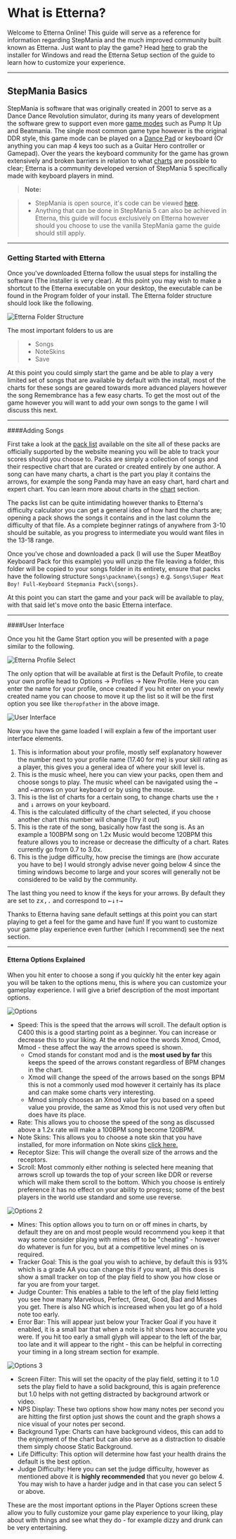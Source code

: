 What is Etterna?
==================


Welcome to Etterna Online! This guide will serve as a reference for information regarding StepMania and the much improved community built known as Etterna. Just want to play the game? Head [here](http://etternaonline.com/downloads/) to grab the installer for Windows and read the Etterna Setup section of the guide to learn how to customize your experience.

----------


StepMania Basics
-------------

StepMania is software that was originally created in 2001 to serve as a Dance Dance Revolution simulator, during its many years of development the software grew to support even more [game modes](#gamemodes) such as Pump It Up and Beatmania. The single most common game type however is the original DDR style, this game mode can be played on a [Dance Pad](#dancepad) or keyboard (Or anything you can map 4 keys too such as a Guitar Hero controller or Gamepad). Over the years the keyboard community for the game has grown extensively and broken barriers in relation to what [charts](#charts) are possible to clear; Etterna is a community developed version of StepMania 5 specifically made with keyboard players in mind. 



> **Note:**

> - StepMania is open source, it's code can be viewed [here](https://github.com/stepmania/stepmania).
> - Anything that can be done in StepMania 5 can also be achieved in Etterna, this guide will focus exclusively on Etterna however should you choose to use the vanilla StepMania game the guide should still apply.

------------------

### Getting Started with Etterna

Once you've downloaded Etterna follow the usual steps for installing the software (The installer is very clear). At this point you may wish to make a shortcut to the Etterna executable on your desktop, the executable can be found in the Program folder of your install. The Etterna folder structure should look like the following. 

![Etterna Folder Structure](http://i.imgur.com/ICRIoyH.png)

The most important folders to us are

> - Songs
> - NoteSkins
> - Save

At this point you could simply start the game and be able to play a very limited set of songs that are available by default with the install, most of the charts for these songs are geared towards more advanced players however the song Remembrance has a few easy charts. To get the most out of the game however you will want to add your own songs to the game I will discuss this next. 

---

####Adding Songs

First take a look at the [pack list](http://etternaonline.com/packs/) available on the site all of these packs are officially supported by the website meaning you will be able to track your scores should you choose to. Packs are simply a collection of songs and their respective chart that are curated or created entirely by one author. A song can have many charts, a chart is the part you play it contains the arrows, for example the song Panda may have an easy chart, hard chart and expert chart. You can learn more about charts in the [chart](#charts) section. 

The packs list can be quite intimidating however thanks to Etterna's difficulty calculator you can get a general idea of how hard the charts are; opening a pack shows the songs it contains and in the last column the difficulty of that file. As a complete beginner ratings of anywhere from 3-10 should be suitable, as you progress to intermediate you would want files in the 13-18 range. 

Once you've chose and downloaded a pack (I will use the Super MeatBoy Keyboard Pack for this example) you will unzip the file leaving a folder, this folder will be copied to your songs folder in its entirety, ensure that packs have the following structure ```Songs\packname\{songs}``` e.g. ```Songs\Super Meat Boy! Full-Keyboard Stepmania Pack\{songs}```. 

At this point you can start the game and your pack will be available to play, with that said let's move onto the basic Etterna interface.

---

####User Interface


Once you hit the Game Start option you will be presented with a page similar to the following. 

![Etterna Profile Select](http://i.imgur.com/MTw6YWs.png)

The only option that will be available at first is the Default Profile, to create your own profile head to Options -> Profiles -> New Profile. Here you can enter the name for your profile, once created if you hit enter on your newly created name you can choose to move it up the list so it will be the first option you see like ```theropfather``` in the above image. 

![User Interface](http://i.imgur.com/gwThMtT.png)

Now you have the game loaded I will explain a few of the important user interface elements. 

 1. This is information about your profile, mostly self explanatory however the number next to your profile name (17.40 for me) is your skill rating as a player, this gives you a general idea of where your skill level is. 
 2. This is the music wheel, here you can view your packs, open them and choose songs to play. The music wheel can be navigated using the <kbd>→</kbd> and <kbd>←</kbd>arrows on your keyboard or by using the mouse.
 3. This is the list of charts for a certain song, to change charts use the <kbd>↑</kbd> and <kbd>↓</kbd> arrows on your keyboard. 
 4. This is the calculated difficulty of the chart selected, if you choose another chart this number will change (Try it out) 
 5. This is the rate of the song, basically how fast the song is. As an example a 100BPM song on 1.2x Music would become 120BPM this feature allows you to increase or decrease the difficulty of a chart. Rates currently go from 0.7 to 3.0x.
 6. This is the judge difficulty, how precise the timings are (how accurate you have to be) I would strongly advise never going below 4 since the timing windows become to large and your scores will generally not be considered to be valid by the community. 

The last thing you need to know if the keys for your arrows.
By default they are set to <kbd>z</kbd><kbd>x</kbd><kbd>,</kbd><kbd>.</kbd> and correspond to <kbd>←</kbd><kbd>↓</kbd><kbd>↑</kbd><kbd>→</kbd>

Thanks to Etterna having sane default settings at this point you can start playing to get a feel for the game and have fun! If you want to customize your game play experience even further (which I recommend) see the next section.

----

#### Etterna Options Explained

When you hit enter to choose a song if you quickly hit the enter key again you will be taken to the options menu, this is where you can customize your gameplay experience. I will give a brief description of the most important options. 

![Options](http://i.imgur.com/cb0V7ja.png)

 - Speed: This is the speed that the arrows will scroll. The default option is C400 this is a good starting point as a beginner. You can increase or decrease this to your liking. At the end notice the words Xmod, Cmod, Mmod - these affect the way the arrows speed is shown.
	 -  Cmod stands for constant mod and is the **most used by far** this keeps the speed of the arrows constant regardless of BPM changes in the chart.
	 - Xmod will change the speed of the arrows based on the songs BPM this is not a commonly used mod however it certainly has its place and can make some charts very interesting.
	 -  Mmod simply chooses an Xmod value for you based on a speed value you provide, the same as Xmod this is not used very often but does have its place.
 - Rate: This allows you to choose the speed of the song as discussed above a 1.2x rate will make a 100BPM song become 120BPM.
 - Note Skins: This allows you to choose a note skin that you have installed, for more information on Note skins [click here.](#noteskins)
 - Receptor Size: This will change the overall size of the arrows and the receptors.
 - Scroll: Most commonly either nothing is selected here meaning that arrows scroll up towards the top of your screen like DDR or reverse which will make them scroll to the bottom. Which you choose is entirely preference it has no effect on your ability to progress; some of the best players in the world use standard and some use reverse.

![Options 2](http://i.imgur.com/P1Is0lZ.png)

- Mines: This option allows you to turn on or off mines in charts, by default they are on and most people would recommend you keep it that way some consider playing with mines off to be "cheating" - however do whatever is fun for you, but at a competitive level mines on is required.
- Tracker Goal: This is the goal you wish to achieve, by default this is 93% which is a grade AA you can change this if you want, all this does is show a small tracker on top of the play field to show you how close or far you are from your target. 
- Judge Counter: This enables a table to the left of the play field letting you see how many Marvelous, Perfect, Great, Good, Bad and Misses you get. There is also NG which is increased when you let go of a hold note too early. 
- Error Bar: This will appear just below your Tracker Goal if you have it enabled, it is a small bar that when a note is hit shows how accurate you were. If you hit too early a small glyph will appear to the left of the bar, too late and it will appear to the right - this can be helpful in correcting your timing in a long stream section for example.

![Options 3](http://i.imgur.com/KLOezpC.png)

- Screen Filter: This will set the opacity of the play field, setting it to 1.0 sets the play field to have a solid background, this is again preference but 1.0 helps with not getting distracted by background artwork or video.
- NPS Display: These two options show how many notes per second you are hitting the first option just shows the count and the graph shows a nice visual of your notes per second.
- Background Type: Charts can have background videos, this can add to the enjoyment of the chart but can also serve as a distraction to disable them simply choose Static Background. 
- Life Difficulty: This option will determine how fast your health drains the default is the best option. 
- Judge Difficulty: Here you can set the judge difficulty, however as mentioned above it is **highly recommended** that you never go below 4. You may wish to have a harder judge and in that case you can select 5 or above. 

These are the most important options in the Player Options screen these allow you to fully customize your game play experience to your liking, play about with things and see what they do - for example dizzy and drunk can be very entertaining. 